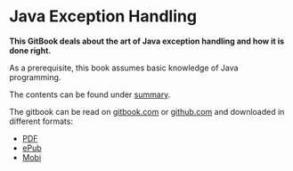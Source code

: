 # Java Exception Handling

**This GitBook deals about the art of Java exception handling and how it is done right.**

As a prerequisite, this book assumes basic knowledge of Java programming.

The contents can be found under [summary](/SUMMARY.md).

The gitbook can be read on [gitbook.com](https://zaplatynski.gitbooks.io/java-exception-handling) or [github.com](https://github.com/zaplatynski/java-exception-handling) and downloaded in different formats:

* [PDF](https://www.gitbook.com/download/pdf/book/zaplatynski/java-exception-handling)
* [ePub](https://www.gitbook.com/download/epub/book/zaplatynski/java-exception-handling)
* [Mobi](https://www.gitbook.com/download/mobi/book/zaplatynski/java-exception-handling)



